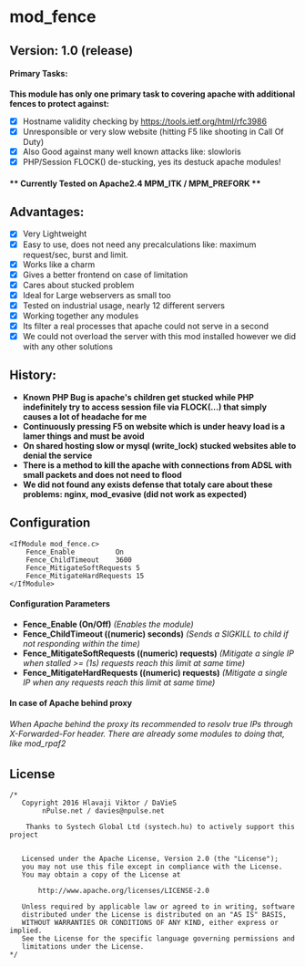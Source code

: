 # mod_fence
## Version: 1.0 (release)

#### Primary Tasks:
**This module has only one primary task to covering apache with additional fences to protect against:**

- [x] Hostname validity checking by https://tools.ietf.org/html/rfc3986
- [x] Unresponsible or very slow website (hitting F5 like shooting in Call Of Duty)
- [x] Also Good against many well known attacks like: slowloris
- [x] PHP/Session FLOCK() de-stucking, yes its destuck apache modules!

#### ** Currently Tested on Apache2.4 MPM_ITK / MPM_PREFORK **

## Advantages:
- [x] Very Lightweight
- [x] Easy to use, does not need any precalculations like: maximum request/sec, burst and limit.
- [x] Works like a charm
- [x] Gives a better frontend on case of limitation
- [x] Cares about stucked problem
- [x] Ideal for Large webservers as small too
- [x] Tested on industrial usage, nearly 12 different servers
- [x] Working together any modules
- [x] Its filter a real processes that apache could not serve in a second
- [x] We could not overload the server with this mod installed however we did with any other solutions

## History:
- **Known PHP Bug is apache's children get stucked while PHP indefinitely try to access session file via FLOCK(...) that simply causes a lot of headache for me**
- **Continuously pressing F5 on website which is under heavy load is a lamer things and must be avoid**
- **On shared hosting slow or mysql (write_lock) stucked websites able to denial the service**
- **There is a method to kill the apache with connections from ADSL with small packets and does not need to flood**
- **We did not found any exists defense that totaly care about these problems: nginx, mod_evasive (did not work as expected)**

## Configuration

````
<IfModule mod_fence.c>
    Fence_Enable          On
    Fence_ChildTimeout    3600
    Fence_MitigateSoftRequests 5
    Fence_MitigateHardRequests 15
</IfModule>
````

#### Configuration Parameters
- **Fence_Enable (On/Off)** *(Enables the module)*
- **Fence_ChildTimeout ((numeric) seconds)** *(Sends a SIGKILL to child if not responding within the time)*
- **Fence_MitigateSoftRequests ((numeric) requests)** *(Mitigate a single IP when stalled >= (1s) requests reach this limit at same time)*
- **Fence_MitigateHardRequests ((numeric) requests)** *(Mitigate a single IP when any requests reach this limit at same time)*

#### In case of Apache behind proxy
###### When Apache behind the proxy its recommended to resolv true IPs through X-Forwarded-For header. There are already some modules to doing that, like mod_rpaf2


## License
````
/*
   Copyright 2016 Hlavaji Viktor / DaVieS
        nPulse.net / davies@npulse.net
    
    Thanks to Systech Global Ltd (systech.hu) to actively support this project


   Licensed under the Apache License, Version 2.0 (the "License");
   you may not use this file except in compliance with the License.
   You may obtain a copy of the License at

       http://www.apache.org/licenses/LICENSE-2.0

   Unless required by applicable law or agreed to in writing, software
   distributed under the License is distributed on an "AS IS" BASIS,
   WITHOUT WARRANTIES OR CONDITIONS OF ANY KIND, either express or implied.
   See the License for the specific language governing permissions and
   limitations under the License.
*/
````